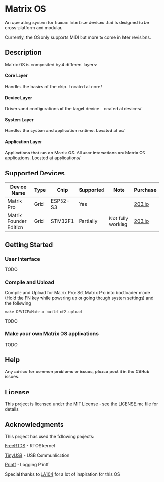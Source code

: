 # Matrix OS

An operating system for human interface devices that is designed to be cross-platform and modular.

Currently, the OS only supports MIDI but more to come in later revisions.

## Description
Matrix OS is composited by 4 different layers:
#### Core Layer
Handles the basics of the chip. Located at core/
#### Device Layer
Drivers and configurations of the target device. Located at devices/
#### System Layer
Handles the system and application runtime. Located at os/
#### Application Layer
Applications that run on Matrix OS. All user interactions are Matrix OS applications. Located at applications/ 

## Supported Devices
| Device Name            | Type | Chip     | Supported | Note              | Purchase                                       |
|------------------------|------|----------|-----------|-------------------|------------------------------------------------|
| Matrix Pro             | Grid | ESP32-S3 | Yes       |                   | [203.io](https://203.io/products/matrix-pro-pre-order)   |
| Matrix Founder Edition | Grid | STM32F1  | Partially | Not fully working | [203.io](https://203.io/products/matrix-founder-edition) |


## Getting Started
### User Interface
   TODO
### Compile and Upload
   Compile and Upload for Matrix Pro:
   Set Matrix Pro into bootloader mode (Hold the FN key while powering up or going though system settings) and the following
   ```
   make DEVICE=Matrix build uf2-upload
   ```
   TODO
### Make your own Matrix OS applications
   TODO
   
## Help

Any advice for common problems or issues, please post it in the GitHub issues.

## License

This project is licensed under the MIT License - see the LICENSE.md file for details

## Acknowledgments
This project has used the following projects:

[FreeRTOS](https://github.com/FreeRTOS/FreeRTOS-Kernel) - RTOS kernel 

[TinyUSB](https://github.com/hathach/tinyusb) - USB Communlication

[Printf](https://github.com/eyalroz/printf/) - Logging Printf

Special thanks to [LA104](https://github.com/gabonator/LA104) for a lot of inspiration for this OS



